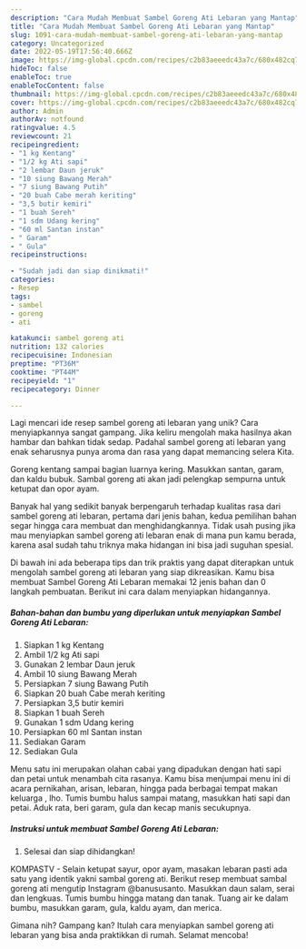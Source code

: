 ```yaml
---
description: "Cara Mudah Membuat Sambel Goreng Ati Lebaran yang Mantap"
title: "Cara Mudah Membuat Sambel Goreng Ati Lebaran yang Mantap"
slug: 1091-cara-mudah-membuat-sambel-goreng-ati-lebaran-yang-mantap
category: Uncategorized
date: 2022-05-19T17:56:40.666Z
image: https://img-global.cpcdn.com/recipes/c2b83aeeedc43a7c/680x482cq70/sambel-goreng-ati-lebaran-foto-resep-utama.jpg
hideToc: false
enableToc: true
enableTocContent: false
thumbnail: https://img-global.cpcdn.com/recipes/c2b83aeeedc43a7c/680x482cq70/sambel-goreng-ati-lebaran-foto-resep-utama.jpg
cover: https://img-global.cpcdn.com/recipes/c2b83aeeedc43a7c/680x482cq70/sambel-goreng-ati-lebaran-foto-resep-utama.jpg
author: Admin
authorAv: notfound
ratingvalue: 4.5
reviewcount: 21
recipeingredient:
- "1 kg Kentang"
- "1/2 kg Ati sapi"
- "2 lembar Daun jeruk"
- "10 siung Bawang Merah"
- "7 siung Bawang Putih"
- "20 buah Cabe merah keriting"
- "3,5 butir kemiri"
- "1 buah Sereh"
- "1 sdm Udang kering"
- "60 ml Santan instan"
- " Garam"
- " Gula"
recipeinstructions:

- "Sudah jadi dan siap dinikmati!"
categories:
- Resep
tags:
- sambel
- goreng
- ati

katakunci: sambel goreng ati 
nutrition: 132 calories
recipecuisine: Indonesian
preptime: "PT36M"
cooktime: "PT44M"
recipeyield: "1"
recipecategory: Dinner

---
```





Lagi mencari ide resep sambel goreng ati lebaran yang unik? Cara menyiapkannya sangat gampang. Jika keliru mengolah maka hasilnya akan hambar dan bahkan tidak sedap. Padahal sambel goreng ati lebaran yang enak seharusnya punya aroma dan rasa yang dapat memancing selera Kita.





Goreng kentang sampai bagian luarnya kering. Masukkan santan, garam, dan kaldu bubuk. Sambal goreng ati akan jadi pelengkap sempurna untuk ketupat dan opor ayam.

Banyak hal yang sedikit banyak berpengaruh terhadap kualitas rasa dari sambel goreng ati lebaran, pertama dari jenis bahan, kedua pemilihan bahan segar hingga cara membuat dan menghidangkannya. Tidak usah pusing jika mau menyiapkan sambel goreng ati lebaran enak di mana pun kamu berada, karena asal sudah tahu triknya maka hidangan ini bisa jadi suguhan spesial.






Di bawah ini ada beberapa tips dan trik praktis yang dapat diterapkan untuk mengolah sambel goreng ati lebaran yang siap dikreasikan. Kamu bisa membuat Sambel Goreng Ati Lebaran memakai 12 jenis bahan dan 0 langkah pembuatan. Berikut ini cara dalam menyiapkan hidangannya.

<!--inarticleads1-->

##### Bahan-bahan dan bumbu yang diperlukan untuk menyiapkan Sambel Goreng Ati Lebaran:

1. Siapkan 1 kg Kentang
1. Ambil 1/2 kg Ati sapi
1. Gunakan 2 lembar Daun jeruk
1. Ambil 10 siung Bawang Merah
1. Persiapkan 7 siung Bawang Putih
1. Siapkan 20 buah Cabe merah keriting
1. Persiapkan 3,5 butir kemiri
1. Siapkan 1 buah Sereh
1. Gunakan 1 sdm Udang kering
1. Persiapkan 60 ml Santan instan
1. Sediakan  Garam
1. Sediakan  Gula


Menu satu ini merupakan olahan cabai yang dipadukan dengan hati sapi dan petai untuk menambah cita rasanya. Kamu bisa menjumpai menu ini di acara pernikahan, arisan, lebaran, hingga pada berbagai tempat makan keluarga , lho. Tumis bumbu halus sampai matang, masukkan hati sapi dan petai. Aduk rata, beri garam, gula dan kecap manis secukupnya. 

<!--inarticleads2-->

##### Instruksi untuk membuat Sambel Goreng Ati Lebaran:


1. Selesai dan siap dihidangkan!

KOMPASTV - Selain ketupat sayur, opor ayam, masakan lebaran pasti ada satu yang identik yakni sambal goreng ati. Berikut resep membuat sambal goreng ati mengutip Instagram @banususanto. Masukkan daun salam, serai dan lengkuas. Tumis bumbu hingga matang dan tanak. Tuang air ke dalam bumbu, masukkan garam, gula, kaldu ayam, dan merica. 

Gimana nih? Gampang kan? Itulah cara menyiapkan sambel goreng ati lebaran yang bisa anda praktikkan di rumah. Selamat mencoba!
